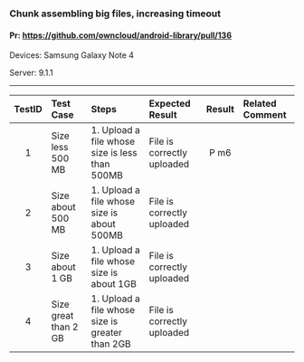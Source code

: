###  Chunk assembling big files, increasing timeout

#### Pr: https://github.com/owncloud/android-library/pull/136

Devices: Samsung Galaxy Note 4

Server: 9.1.1

---

 
| TestID | Test Case | Steps | Expected Result | Result | Related Comment |
| :----: | :-------- | :---- | :-------------- | :----: | :------ |
| 1 | Size less 500 MB | 1. Upload a file whose size is less than 500MB | File is correctly uploaded| P m6 |  |
| 2 | Size about 500 MB | 1. Upload a file whose size is about 500MB | File is correctly uploaded|  |  |
| 3 | Size about 1 GB | 1. Upload a file whose size is about 1GB | File is correctly uploaded|  |  |
| 4 | Size great than 2 GB | 1. Upload a file whose size is greater than 2GB | File is correctly uploaded|  |  |